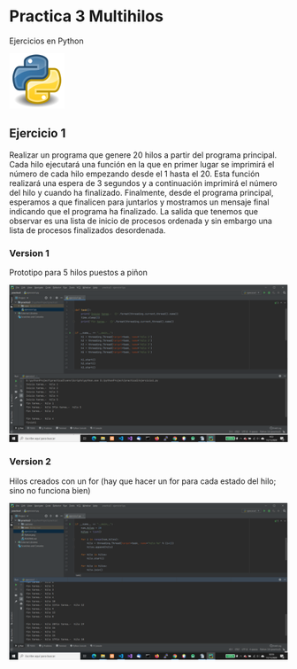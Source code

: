 # Practica 3 Multihilos

Ejercicios en Python

![Screenshot](Python.png)

## Ejercicio 1

Realizar un programa que genere 20 hilos a partir del programa principal.
Cada hilo ejecutará una función en la que en primer lugar se imprimirá el número de cada hilo empezando desde el 1 hasta el 20.
Esta función realizará una espera de 3 segundos y a continuación imprimirá el número del hilo y cuando ha finalizado.
Finalmente, desde el programa principal, esperamos a que finalicen para juntarlos y mostramos un mensaje final indicando que el programa ha finalizado.
La salida que tenemos que observar es una lista de inicio de procesos ordenada y sin embargo una lista de procesos finalizados desordenada.

### Version 1

Prototipo para 5 hilos puestos a piñon

![Screenshot](/capturas/2020-11-11.png)

### Version 2

Hilos creados con un for (hay que hacer un for para cada estado del hilo; sino no funciona bien)

![Screenshot](/capturas/2020-11-11%20(1).png)
